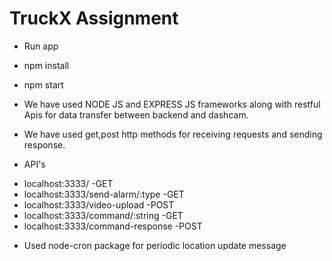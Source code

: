 # TruckX Assignment

- Run app

* npm install
* npm start

* We have used NODE JS and EXPRESS JS frameworks along with restful Apis for data transfer between backend and dashcam.
* We have used get,post http methods for receiving requests and sending response.

- API's

* localhost:3333/ -GET
* localhost:3333/send-alarm/:type -GET
* localhost:3333/video-upload -POST
* localhost:3333/command/:string -GET
* localhost:3333/command-response -POST

- Used node-cron package for periodic location update message
